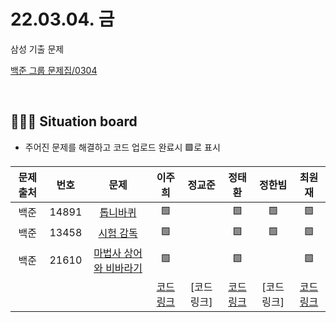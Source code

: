 # 22.03.04. 금
삼성 기출 문제
</br>

[백준 그룹 문제집/0304](https://www.acmicpc.net/group/workbook/view/13701/42636)

</br>

## 🧑🏽‍💻 Situation board
- 주어진 문제를 해결하고 코드 업로드 완료시 🟩로 표시

| 문제 출처   | 번호       | 문제      | 이주희  | 정교준  | 정태환  | 정한빔 | 최원재  |
| :--------: | :--------: | :--------: | :--------: | :-------: | :-------: | :-------: |  :-------: |
| 백준        | 14891      |[톱니바퀴](https://www.acmicpc.net/problem/14891)  |  🟩    |        |  🟩   |   🟩    |    🟩   |
| 백준        | 13458     |[시험 감독](https://www.acmicpc.net/problem/13458) |  🟩    |       |   🟩   |  🟩  | 🟩  |
| 백준        | 21610      |[마법사 상어와 비바라기](https://www.acmicpc.net/problem/21610) |   🟩   |       |  🟩    |    |  🟩 |
|             |           |           |  [코드링크](https://github.com/daejeon5-algostudy/AlgorithmStudy/blob/main/%EC%8A%A4%ED%84%B0%EB%94%94/0304/%EC%9D%B4%EC%A3%BC%ED%9D%AC/README.md) | [코드링크] | [코드링크](https://github.com/daejeon5-algostudy/AlgorithmStudy/tree/main/%EC%8A%A4%ED%84%B0%EB%94%94/0304/%EC%A0%95%ED%83%9C%ED%99%98) | [코드링크] | [코드링크](https://github.com/daejeon5-algostudy/AlgorithmStudy/tree/main/%EC%8A%A4%ED%84%B0%EB%94%94/0304/%EC%B5%9C%EC%9B%90%EC%9E%AC)  |
